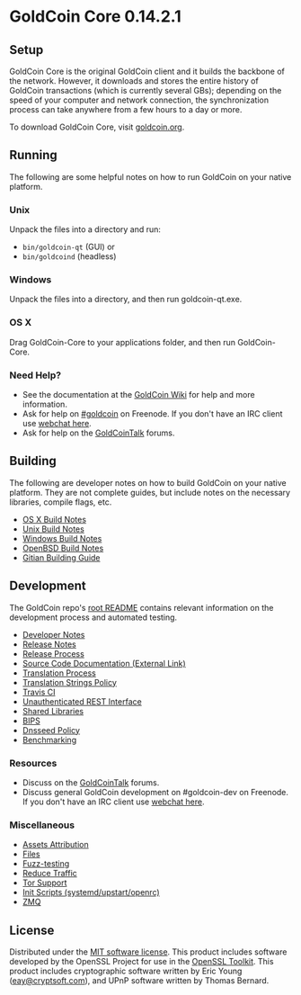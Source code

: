 GoldCoin Core 0.14.2.1
=====================

Setup
---------------------
GoldCoin Core is the original GoldCoin client and it builds the backbone of the network. However, it downloads and stores the entire history of GoldCoin transactions (which is currently several GBs); depending on the speed of your computer and network connection, the synchronization process can take anywhere from a few hours to a day or more.

To download GoldCoin Core, visit [goldcoin.org](https://goldcoin.org).

Running
---------------------
The following are some helpful notes on how to run GoldCoin on your native platform.

### Unix

Unpack the files into a directory and run:

- `bin/goldcoin-qt` (GUI) or
- `bin/goldcoind` (headless)

### Windows

Unpack the files into a directory, and then run goldcoin-qt.exe.

### OS X

Drag GoldCoin-Core to your applications folder, and then run GoldCoin-Core.

### Need Help?

* See the documentation at the [GoldCoin Wiki](https://goldcoin.info/)
for help and more information.
* Ask for help on [#goldcoin](http://webchat.freenode.net?channels=goldcoin) on Freenode. If you don't have an IRC client use [webchat here](http://webchat.freenode.net?channels=goldcoin).
* Ask for help on the [GoldCoinTalk](https://goldcointalk.org/) forums.

Building
---------------------
The following are developer notes on how to build GoldCoin on your native platform. They are not complete guides, but include notes on the necessary libraries, compile flags, etc.

- [OS X Build Notes](build-osx.md)
- [Unix Build Notes](build-unix.md)
- [Windows Build Notes](build-windows.md)
- [OpenBSD Build Notes](build-openbsd.md)
- [Gitian Building Guide](gitian-building.md)

Development
---------------------
The GoldCoin repo's [root README](/README.md) contains relevant information on the development process and automated testing.

- [Developer Notes](developer-notes.md)
- [Release Notes](release-notes.md)
- [Release Process](release-process.md)
- [Source Code Documentation (External Link)](https://dev.visucore.com/goldcoin/doxygen/)
- [Translation Process](translation_process.md)
- [Translation Strings Policy](translation_strings_policy.md)
- [Travis CI](travis-ci.md)
- [Unauthenticated REST Interface](REST-interface.md)
- [Shared Libraries](shared-libraries.md)
- [BIPS](bips.md)
- [Dnsseed Policy](dnsseed-policy.md)
- [Benchmarking](benchmarking.md)

### Resources
* Discuss on the [GoldCoinTalk](https://goldcointalk.org/) forums.
* Discuss general GoldCoin development on #goldcoin-dev on Freenode. If you don't have an IRC client use [webchat here](http://webchat.freenode.net/?channels=goldcoin-dev).

### Miscellaneous
- [Assets Attribution](assets-attribution.md)
- [Files](files.md)
- [Fuzz-testing](fuzzing.md)
- [Reduce Traffic](reduce-traffic.md)
- [Tor Support](tor.md)
- [Init Scripts (systemd/upstart/openrc)](init.md)
- [ZMQ](zmq.md)

License
---------------------
Distributed under the [MIT software license](/COPYING).
This product includes software developed by the OpenSSL Project for use in the [OpenSSL Toolkit](https://www.openssl.org/). This product includes
cryptographic software written by Eric Young ([eay@cryptsoft.com](mailto:eay@cryptsoft.com)), and UPnP software written by Thomas Bernard.
